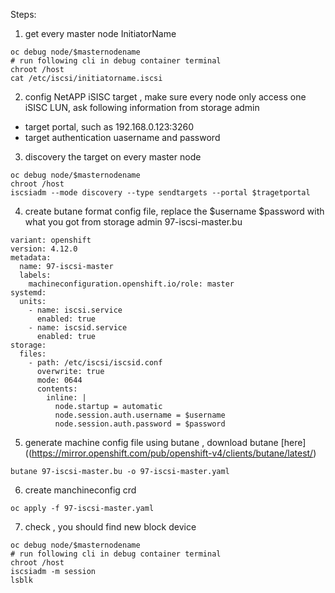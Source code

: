 Steps:
1. get every master node InitiatorName
```
oc debug node/$masternodename
# run following cli in debug container terminal
chroot /host
cat /etc/iscsi/initiatorname.iscsi
```
2.  config NetAPP iSISC target , make sure every node only access  one iSISC LUN, ask following information from storage admin
- target portal, such as 192.168.0.123:3260
- target authentication uasername and password
3. discovery the target on every master node
```
oc debug node/$masternodename
chroot /host
iscsiadm --mode discovery --type sendtargets --portal $tragetportal 
```
4. create butane format config file, replace the $username $password with what you got from storage admin
97-iscsi-master.bu
```
variant: openshift
version: 4.12.0
metadata:
  name: 97-iscsi-master 
  labels:
    machineconfiguration.openshift.io/role: master
systemd:
  units:
    - name: iscsi.service
      enabled: true
    - name: iscsid.service
      enabled: true
storage:
  files:
    - path: /etc/iscsi/iscsid.conf
      overwrite: true
      mode: 0644
      contents:
        inline: |
          node.startup = automatic
          node.session.auth.username = $username
          node.session.auth.password = $password
```
5. generate machine config file using butane , download butane [here]((https://mirror.openshift.com/pub/openshift-v4/clients/butane/latest/) 
```
butane 97-iscsi-master.bu -o 97-iscsi-master.yaml
```
6. create manchineconfig crd
```
oc apply -f 97-iscsi-master.yaml
```
7. check , you should find new block device
```
oc debug node/$masternodename
# run following cli in debug container terminal
chroot /host
iscsiadm -m session
lsblk

```
